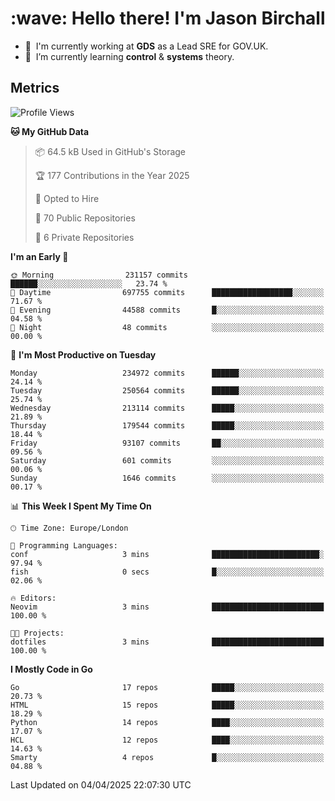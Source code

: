 <h1 align="left" id="jason-title">:wave: Hello there! I'm Jason Birchall</h1>

- :office: &nbsp;I'm currently working at **GDS** as a Lead SRE for GOV.UK.
- :seedling: &nbsp;I’m currently learning **control** & **systems** theory.

<h2>Metrics</h2>

<!--START_SECTION:waka-->
![Profile Views](http://img.shields.io/badge/Profile%20Views-1-blue)

**🐱 My GitHub Data** 

> 📦 64.5 kB Used in GitHub's Storage 
 > 
> 🏆 177 Contributions in the Year 2025
 > 
> 💼 Opted to Hire
 > 
> 📜 70 Public Repositories 
 > 
> 🔑 6 Private Repositories 
 > 
**I'm an Early 🐤** 

```text
🌞 Morning                231157 commits      ██████░░░░░░░░░░░░░░░░░░░   23.74 % 
🌆 Daytime                697755 commits      ██████████████████░░░░░░░   71.67 % 
🌃 Evening                44588 commits       █░░░░░░░░░░░░░░░░░░░░░░░░   04.58 % 
🌙 Night                  48 commits          ░░░░░░░░░░░░░░░░░░░░░░░░░   00.00 % 
```
📅 **I'm Most Productive on Tuesday** 

```text
Monday                   234972 commits      ██████░░░░░░░░░░░░░░░░░░░   24.14 % 
Tuesday                  250564 commits      ██████░░░░░░░░░░░░░░░░░░░   25.74 % 
Wednesday                213114 commits      █████░░░░░░░░░░░░░░░░░░░░   21.89 % 
Thursday                 179544 commits      █████░░░░░░░░░░░░░░░░░░░░   18.44 % 
Friday                   93107 commits       ██░░░░░░░░░░░░░░░░░░░░░░░   09.56 % 
Saturday                 601 commits         ░░░░░░░░░░░░░░░░░░░░░░░░░   00.06 % 
Sunday                   1646 commits        ░░░░░░░░░░░░░░░░░░░░░░░░░   00.17 % 
```


📊 **This Week I Spent My Time On** 

```text
🕑︎ Time Zone: Europe/London

💬 Programming Languages: 
conf                     3 mins              ████████████████████████░   97.94 % 
fish                     0 secs              █░░░░░░░░░░░░░░░░░░░░░░░░   02.06 % 

🔥 Editors: 
Neovim                   3 mins              █████████████████████████   100.00 % 

🐱‍💻 Projects: 
dotfiles                 3 mins              █████████████████████████   100.00 % 
```

**I Mostly Code in Go** 

```text
Go                       17 repos            █████░░░░░░░░░░░░░░░░░░░░   20.73 % 
HTML                     15 repos            █████░░░░░░░░░░░░░░░░░░░░   18.29 % 
Python                   14 repos            ████░░░░░░░░░░░░░░░░░░░░░   17.07 % 
HCL                      12 repos            ████░░░░░░░░░░░░░░░░░░░░░   14.63 % 
Smarty                   4 repos             █░░░░░░░░░░░░░░░░░░░░░░░░   04.88 % 
```




 Last Updated on 04/04/2025 22:07:30 UTC
<!--END_SECTION:waka-->

<!-- links -->

[issues page]: https://github.com/jasonBirchall/jasonBirchall/issues "jasonBirchall/issues"
